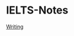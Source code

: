 # IELTS-Notes


[Writing](https://github.com/Forest-art/IELTS-Notes/blob/master/Writing/Writing_Sum.md)